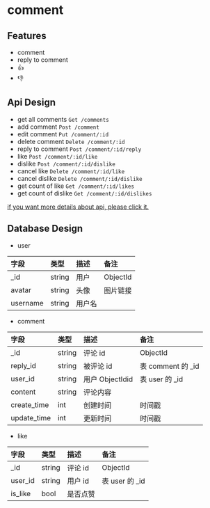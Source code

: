 
# comment

## Features
- comment
- reply to comment
- 👍
- 👎

## Api Design
- get all comments `Get /comments`
- add comment `Post /comment`
- edit comment `Put /comment/:id`
- delete comment `Delete /comment/:id`
- reply to comment `Post /comment/:id/reply`
- like `Post /comment/:id/like`
- dislike `Post /comment/:id/dislike`
- cancel like `Delete /comment/:id/like`
- cancel dislike `Delete /comment/:id/dislike`
- get count of like `Get /comment/:id/likes`
- get count of dislike `Get /comment/:id/dislikes`

[if you want more details about api, please click it.](https://github.com/hugoxia/comment/wiki/Api)

## Database Design
* user

|字段	|类型	|描述	|备注|
|:-|:-|:-|:-|
|\_id	|string	|用户 |ObjectId|	
|avatar	|string	|头像	|图片链接|
|username	|string	|用户名|	

* comment

|字段	|类型	|描述	|备注|
|:-|:-|:-|:-|
|\_id	|string	|评论 id	|ObjectId|
|reply_id	|string	|被评论 id	|表 comment 的 \_id|
|user_id	|string	|用户 ObjectIdid	|表 user 的 \_id|
|content	|string	|评论内容	||
|create_time	|int	|创建时间	|时间戳|
|update_time	|int	|更新时间	|时间戳|

* like

|字段	|类型	|描述	|备注|
|:-|:-|:-|:-|
|\_id	|string	|评论 id	|ObjectId|
|user_id	|string	|用户 id	|表 user 的 \_id|
|is_like	|bool	|是否点赞|	|
